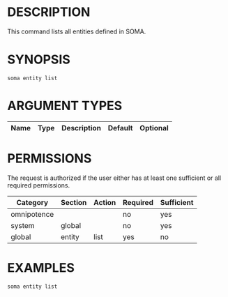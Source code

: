 # DESCRIPTION

This command lists all entities defined in SOMA.

# SYNOPSIS

```
soma entity list
```

# ARGUMENT TYPES

Name | Type |     Description   | Default | Optional
 --- |  --- | ----------------- | ------- | --------

# PERMISSIONS

The request is authorized if the user either has at least one
sufficient or all required permissions.

Category | Section | Action | Required | Sufficient
 ------- | ------- | ------ | -------- | ----------
omnipotence | | | no | yes
system | global | | no | yes
global | entity | list | yes | no

# EXAMPLES

```
soma entity list
```

